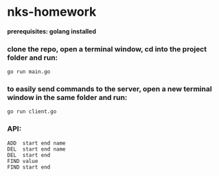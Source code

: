 # nks-homework

#### prerequisites: golang installed
### clone the repo, open a terminal window, cd into the project folder and run:
```shell
go run main.go
```
### to easily send commands to the server, open a new terminal window in the same folder and run:
```shell
go run client.go
```
### API:
```shell
ADD  start end name
DEL  start end name
DEL  start end
FIND value
FIND start end
```